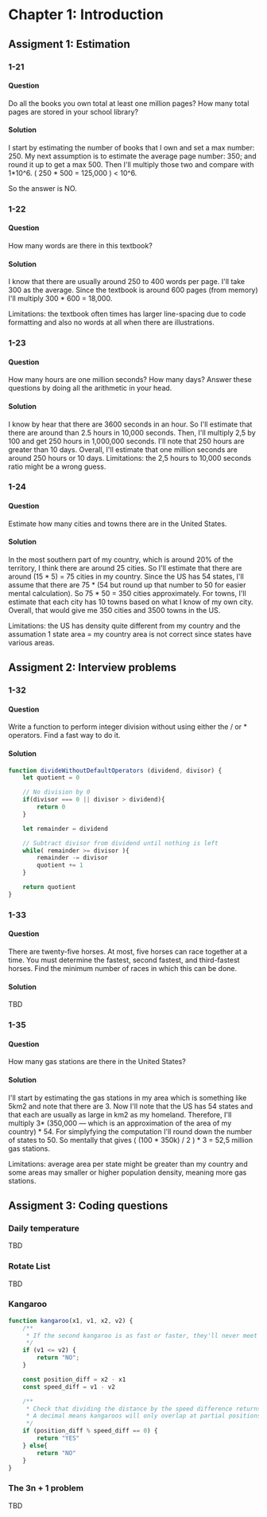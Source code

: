# Chapter 1: Introduction

## Assigment 1: Estimation
### 1-21
#### Question
Do all the books you own total at least one million pages? How many total pages are stored in your school library?

#### Solution
I start by estimating the number of books that I own and set a max number: 250.
My next assumption is to estimate the average page number: 350; and round it up to get a max 500.
Then I'll multiply those two and compare with 1*10^6.
( 250 * 500 = 125,000 ) < 10^6.

So the answer is NO.

### 1-22
#### Question
How many words are there in this textbook?

#### Solution
I know that there are usually around 250 to 400 words per page. I'll take 300 as the average.
Since the textbook is around 600 pages (from memory) I'll multiply 300 * 600 = 18,000.

Limitations: the textbook often times has larger line-spacing due to code formatting and also no words at all when there are illustrations.  

### 1-23
#### Question
How many hours are one million seconds? How many days? Answer these questions by doing all the arithmetic in your head.

#### Solution
I know by hear that there are 3600 seconds in an hour.
So I'll estimate that there are around than 2.5 hours in 10,000 seconds. 
Then, I'll multiply 2,5 by 100 and get 250 hours in 1,000,000 seconds.
I'll note that 250 hours are greater than 10 days.
Overall, I'll estimate that one million seconds are around 250 hours or 10 days.
Limitations: the 2,5 hours to 10,000 seconds ratio might be a wrong guess.

### 1-24
#### Question
Estimate how many cities and towns there are in the United States.

#### Solution
In the most southern part of my country, which is around 20% of the territory, I think there are around 25 cities.
So I'll estimate that there are around (15 * 5) = 75 cities in my country.
Since the US has 54 states, I'll assume that there are 75 * (54 but round up that number to 50 for easier mental calculation).
So 75 * 50 = 350 cities approximately. For towns, I'll estimate that each city has 10 towns based on what I know of my own city.
Overall, that would give me 350 cities and 3500 towns in the US.

Limitations: the US has density quite different from my country and the assumation 1 state area = my country area is not correct since states have various areas. 

## Assigment 2: Interview problems

### 1-32
#### Question
Write a function to perform integer division without using either the / or * operators. Find a fast way to do it.

#### Solution
```javascript
function divideWithoutDefaultOperators (dividend, divisor) {
    let quotient = 0

    // No division by 0
    if(divisor === 0 || divisor > dividend){
        return 0
    }

    let remainder = dividend

    // Subtract divisor from dividend until nothing is left
    while( remainder >= divisor ){
        remainder -= divisor
        quotient += 1
    }

    return quotient
}
```

### 1-33
#### Question
There are twenty-five horses. At most, five horses can race together at a time. You must determine the fastest, second fastest, and third-fastest horses. Find the minimum number of races in which this can be done.

#### Solution
TBD

### 1-35

#### Question
How many gas stations are there in the United States?

#### Solution
I'll start by estimating the gas stations in my area which is something like 5km2 and note that there are 3.
Now I'll note that the US has 54 states and that  each are usually as large in km2 as my homeland.
Therefore, I'll multiply 3* (350,000 — which is an approximation of the area of my country) * 54.
For simplyfying the computation I'll round down the number of states to 50.
So mentally that gives ( (100 * 350k) / 2 ) * 3 = 52,5 million gas stations.

Limitations: average area per state might be greater than my country and some areas may smaller or higher population density, meaning more gas stations.

## Assigment 3: Coding questions

### Daily temperature
TBD

### Rotate List
TBD

### Kangaroo
```javascript
function kangaroo(x1, v1, x2, v2) {
    /**
     * If the second kangaroo is as fast or faster, they'll never meet  
     */
    if (v1 <= v2) {
        return "NO";
    }

    const position_diff = x2 - x1
    const speed_diff = v1 - v2

    /**
     * Check that dividing the distance by the speed difference returns an integer
     * A decimal means kangaroos will only overlap at partial positions but won't meet
     */
    if (position_diff % speed_diff == 0) {
        return "YES"
    } else{
        return "NO"
    }
}
```

### The 3n + 1 problem
TBD